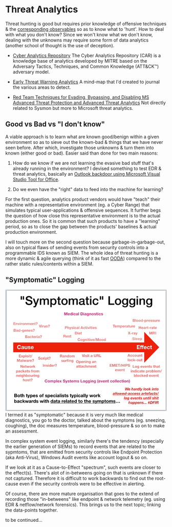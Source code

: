 # Threat Analytics
Threat hunting is good but requires prior knowledge of offensive techniques & the [corresponding observables](http://stixproject.github.io/documentation/concepts/composition/) so as to know what to 'hunt'. How to deal with what you don't know? Since we won't know what we don't know, dealing with the unknowns may require some form of data analytics (another school of thought is the use of deception).

* [Cyber Analytics Repository](https://car.mitre.org/wiki/Main_Page) The Cyber Analytics Repository (CAR) is a knowledge base of analytics developed by MITRE based on the Adversary Tactics, Techniques, and Common Knowledge (ATT&CK™) adversary model.

* [Early Threat Warning Analytics](https://coggle.it/diagram/Wi9InZlx9wABS7-3/t/early-threat-warning-analytics/ca532fbf049b71fa2bb88d993e4c2641f87a9edec458c39bf14baca9bc67e682) A mind-map that I'd created to journal the various areas to detect.

* [Red Team Techniques for Evading, Bypassing, and Disabling MS
  Advanced Threat Protection and Advanced Threat Analytics](https://media.defcon.org/DEF%20CON%2025/DEF%20CON%2025%20presentations/DEFCON-25-Chris-Thompson-MS-Just-Gave-The-Blue-Teams-Tactical-Nukes.pdf) Not directly related to Sysmon but more to Microsoft threat analytics.

## Good vs Bad vs "I don't know"  
A viable approach is to learn what are known good/benign within a given environment so as to sieve out the known-bad & things that we have never seen before. After which, investigate those unknowns & turn them into known (either good or bad). Easier said than done for two main reasons:

1. How do we know if we are not learning the evasive bad stuff that's already running in the environment? I devised something to test EDR & threat analytics, basically an [Outlook backdoor using Microsoft Visual Studio Tool for Office](https://www.youtube.com/watch?v=e-rPstKk8rw).

2. Do we even have the "right" data to feed into the machine for learning? 

For the first question, analytics product vendors would have "teach" their machine with a representative environment (eg. a Cyber Range) that simulates typical user-applications & offensive sequences. It further begs the question of how close this representative environment is to the actual production ones. So it is common that such products to have a "learning" period, so as to close the gap between the products' baselines & actual production environment.

I will touch more on the second question because garbage-in-garbage-out, also on typical flaws of sending events from security controls into a programmable IDS known as SIEM. The whole idea of threat hunting is a more dynamic & agile querying (think of it as fast [OODA](https://en.wikipedia.org/wiki/OODA_loop)) compared to the rather static rules/contents within a SIEM.

## "Symptomatic" Logging
![](symptomaticLogging.png)
I termed it as "symptomatic" because it is very much like medical diagnostics, you go to the doctor, talked about the symptoms (eg. sneezing, coughing), the doc measures temperature, blood-pressure & so on to make an assessment. 

In complex system event logging, similarly there's the tendency (especially the earlier generation of SIEMs) to record events that are related to the sypmtoms, that are emitted from security controls like Endpoint Protection (aka Anti-Virus), Windows Audit events like account logout & so on. 

If we look at it as a Cause-to-Effect "spectrum", such events are closer to the effect(s). There's alot of in-betweens going on that is unknown if there not captured. Therefore it is difficult to work backwards to find out the root-cause even if the security controls were to be effective in alerting.

Of course, there are more mature organisation that goes to the extend of recording those "in-betweens" like endpoint & network telemetry (eg. using EDR & netflow/network forensics). This brings us to the next topic; linking the data-points together.

to be continued... 